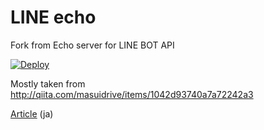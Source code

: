 # LINE echo 

Fork from Echo server for LINE BOT API

[![Deploy](https://www.herokucdn.com/deploy/button.png)](https://heroku.com/deploy)

Mostly taken from http://qiita.com/masuidrive/items/1042d93740a7a72242a3

[Article](http://qiita.com/yuya_takeyama/items/0660a59d13e2cd0b2516) (ja)
